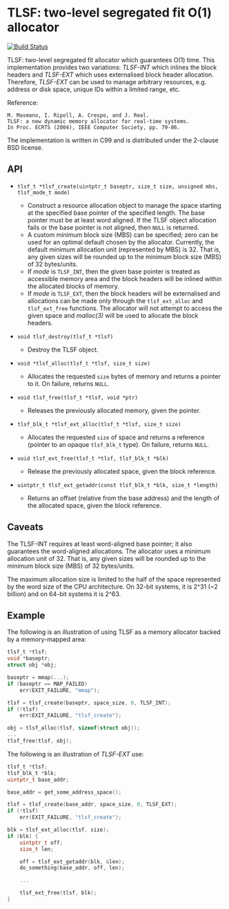 # TLSF: two-level segregated fit O(1) allocator

[![Build Status](https://travis-ci.org/rmind/tlsf.svg?branch=master)](https://travis-ci.org/rmind/tlsf)

TLSF: two-level segregated fit allocator which guarantees O(1) time.
This implementation provides two variations: _TLSF-INT_ which inlines the
block headers and _TLSF-EXT_ which uses externalised block header allocation.
Therefore, _TLSF-EXT_ can be used to manage arbitrary resources, e.g.
address or disk space, unique IDs within a limited range, etc.

Reference:

	M. Masmano, I. Ripoll, A. Crespo, and J. Real.
	TLSF: a new dynamic memory allocator for real-time systems.
	In Proc. ECRTS (2004), IEEE Computer Society, pp. 79-86.

The implementation is written in C99 and is distributed under the
2-clause BSD license.

## API

* `tlsf_t *tlsf_create(uintptr_t baseptr, size_t size, unsigned mbs, tlsf_mode_t mode)`
  * Construct a resource allocation object to manage the space starting
  at the specified base pointer of the specified length.  The base pointer
  must be at least word aligned.  If the TLSF object allocation fails or
  the base pointer is not aligned, then `NULL` is returned.
  * A custom minimum block size (MBS) can be specified; zero can be used
  for an optimal default chosen by the allocator.  Currently, the default
  minimum allocation unit (represented by MBS) is 32.  That is, any given
  sizes will be rounded up to the minimum block size (MBS) of 32 bytes/units.
  * If _mode_ is `TLSF_INT`, then the given base pointer is treated as
  accessible memory area and the block headers will be inlined within the
  allocated blocks of memory.
  * If _mode_ is `TLSF_EXT`, then the block headers will be externalised
  and allocations can be made only through the `tlsf_ext_alloc` and
  `tlsf_ext_free` functions.  The allocator will not attempt to access the
  given space and _malloc(3)_ will be used to allocate the block headers.

* `void tlsf_destroy(tlsf_t *tlsf)`
  * Destroy the TLSF object.

* `void *tlsf_alloc(tlsf_t *tlsf, size_t size)`
  * Allocates the requested `size` bytes of memory and returns a
  pointer to it.  On failure, returns `NULL`.

* `void tlsf_free(tlsf_t *tlsf, void *ptr)`
  * Releases the previously allocated memory, given the pointer.

* `tlsf_blk_t *tlsf_ext_alloc(tlsf_t *tlsf, size_t size)`
  * Allocates the requested `size` of space and returns a reference
  (pointer to an opaque `tlsf_blk_t` type).  On failure, returns `NULL`.

* `void tlsf_ext_free(tlsf_t *tlsf, tlsf_blk_t *blk)`
  * Release the previously allocated space, given the block reference.

* `uintptr_t tlsf_ext_getaddr(const tlsf_blk_t *blk, size_t *length)`
  * Returns an offset (relative from the base address) and the length of
  the allocated space, given the block reference.

## Caveats

The TLSF-INT requires at least word-aligned base pointer; it also guarantees
the word-aligned allocations.
The allocator uses a minimum allocation unit of 32.  That is, any given
sizes will be rounded up to the minimum block size (MBS) of 32 bytes/units.

The maximum allocation size is limited to the half of the space represented
by the word size of the CPU architecture.  On 32-bit systems, it is 2^31
(~2 billion) and on 64-bit systems it is 2^63.

## Example

The following is an illustration of using TLSF as a memory allocator backed
by a memory-mapped area:
```c
tlsf_t *tlsf;
void *baseptr;
struct obj *obj;

baseptr = mmap(...);
if (baseptr == MAP_FAILED)
	err(EXIT_FAILURE, "mmap");

tlsf = tlsf_create(baseptr, space_size, 0, TLSF_INT);
if (!tlsf)
	err(EXIT_FAILURE, "tlsf_create");

obj = tlsf_alloc(tlsf, sizeof(struct obj));
...
tlsf_free(tlsf, obj);
```

The following is an illustration of _TLSF-EXT_ use:
```c
tlsf_t *tlsf;
tlsf_blk_t *blk;
uintptr_t base_addr;

base_addr = get_some_address_space();

tlsf = tlsf_create(base_addr, space_size, 0, TLSF_EXT);
if (!tlsf)
	err(EXIT_FAILURE, "tlsf_create");

blk = tlsf_ext_alloc(tlsf, size);
if (blk) {
	uintptr_t off;
	size_t len;

	off = tlsf_ext_getaddr(blk, &len);
	do_something(base_addr, off, len);

	...

	tlsf_ext_free(tlsf, blk);
}
```
